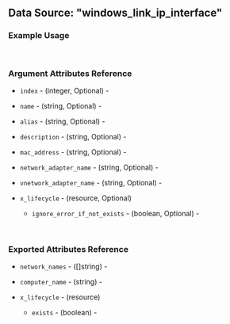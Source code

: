 ## Data Source: "windows_link_ip_interface"

### Example Usage

<br/>

### Argument Attributes Reference

- `index` - (integer, Optional) -  

- `name` - (string, Optional) -  

- `alias` - (string, Optional) -  

- `description` - (string, Optional) -  

- `mac_address` - (string, Optional) -  

- `network_adapter_name` - (string, Optional) -  

- `vnetwork_adapter_name` - (string, Optional) -  

- `x_lifecycle` - (resource, Optional)

  - `ignore_error_if_not_exists` - (boolean, Optional) -  

<br/>

### Exported Attributes Reference

- `network_names` - ([]string) -  

- `computer_name` - (string) -  

- `x_lifecycle` - (resource)

  - `exists` - (boolean) -  

<br/>
